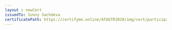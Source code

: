 ```yaml
--- 
layout : newCert 
issuedTo: Sunny Sachdeva 
certificatePath: https://certifyme.online/ATAGTR2020/img/cert/participant/SunnySachdeva_0c748.png
--- 
```

